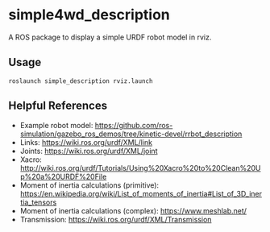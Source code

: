 # simple4wd_description
A ROS package to display a simple URDF robot model in rviz.

## Usage
```
roslaunch simple_description rviz.launch
```

## Helpful References
- Example robot model: https://github.com/ros-simulation/gazebo_ros_demos/tree/kinetic-devel/rrbot_description
- Links: https://wiki.ros.org/urdf/XML/link
- Joints: https://wiki.ros.org/urdf/XML/joint
- Xacro: http://wiki.ros.org/urdf/Tutorials/Using%20Xacro%20to%20Clean%20Up%20a%20URDF%20File
- Moment of inertia calculations (primitive): https://en.wikipedia.org/wiki/List_of_moments_of_inertia#List_of_3D_inertia_tensors
- Moment of inertia calculations (complex): https://www.meshlab.net/
- Transmission: https://wiki.ros.org/urdf/XML/Transmission
